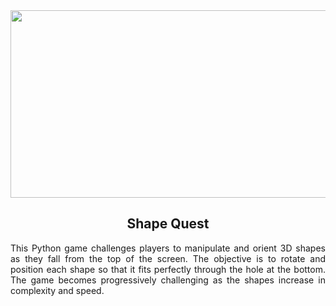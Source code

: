 <div align="center">
  <img src="https://media.giphy.com/media/dWesBcTLavkZuG35MI/giphy.gif" width="600" height="300"/>
</div>

<div align="center">
   <b> <h2> Shape Quest </h2> </b>
</div>

<div align="justify">
    <p>This Python game challenges players to manipulate and orient 3D shapes as they fall from the top of the screen. The objective is to rotate and position each shape so that it fits perfectly through the hole at the bottom. The game becomes progressively challenging as the shapes increase in complexity and speed.</p>
</div>

